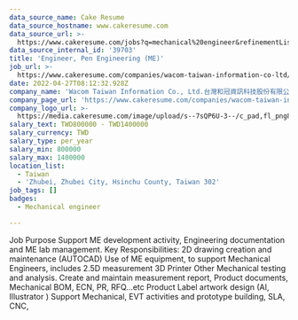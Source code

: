 ```yaml
---
data_source_name: Cake Resume
data_source_hostname: www.cakeresume.com
data_source_url: >-
  https://www.cakeresume.com/jobs?q=mechanical%20engineer&refinementList%5Blang_name%5D%5B0%5D=English&refinementList%5Bsalary_type%5D=per_year&range%5Bsalary_range%5D%5Bmin%5D=1000000&page=3
data_source_internal_id: '39703'
title: 'Engineer, Pen Engineering (ME)'
job_url: >-
  https://www.cakeresume.com/companies/wacom-taiwan-information-co-ltd/jobs/engineer-pen-engineering-me
date: 2022-04-27T08:12:32.928Z
company_name: 'Wacom Taiwan Information Co., Ltd.台灣和冠資訊科技股份有限公司'
company_page_url: 'https://www.cakeresume.com/companies/wacom-taiwan-information-co-ltd'
company_logo_url: >-
  https://media.cakeresume.com/image/upload/s--7sQP6U-3--/c_pad,fl_png8,h_200,w_200/v1651221446/jcxe5g3x6kfdqck4upxi.png
salary_text: TWD800000 - TWD1400000
salary_currency: TWD
salary_type: per_year
salary_min: 800000
salary_max: 1400000
location_list:
  - Taiwan
  - 'Zhubei, Zhubei City, Hsinchu County, Taiwan 302'
job_tags: []
badges:
  - Mechanical engineer

---
```


Job Purpose Support ME development activity, Engineering documentation and ME lab management. Key Responsibilities: 2D drawing creation and maintenance (AUTOCAD) Use of ME equipment, to support Mechanical Engineers, includes 2.5D measurement 3D Printer Other Mechanical testing and analysis. Create and maintain measurement report, Product documents, Mechanical BOM, ECN, PR, RFQ…etc Product Label artwork design (AI, Illustrator ) Support Mechanical, EVT activities and prototype building, SLA, CNC,